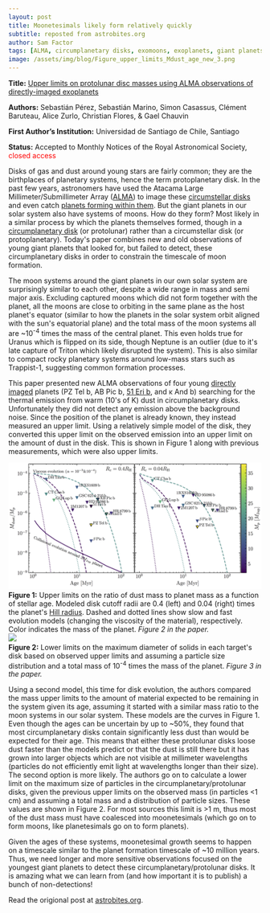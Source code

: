 ```yaml
---
layout: post
title: Moonetesimals likely form relatively quickly
subtitle: reposted from astrobites.org
author: Sam Factor
tags: [ALMA, circumplanetary disks, exomoons, exoplanets, giant planets, moons, observations, planet formation, planetessimals, radio astronomy]
image: /assets/img/blog/Figure_upper_limits_Mdust_age_new_3.png
---
```

<strong>Title:</strong>&nbsp;<a href="https://arxiv.org/abs/1906.11774">Upper limits on protolunar disc masses using ALMA observations of directly-imaged exoplanets</a>

<strong>Authors:</strong> Sebastián Pérez, Sebastián Marino, Simon Casassus, Clément Baruteau, Alice Zurlo, Christian Flores, &amp; Gael Chauvin

<strong>First Author’s Institution:</strong> Universidad de Santiago de Chile, Santiago

<strong>Status:</strong> Accepted to Monthly Notices of the Royal Astronomical Society, <span style="font-weight: 400; color: #ff0000;">closed access</span>

Disks of gas and dust around young stars are fairly common; they are the birthplaces of planetary systems, hence the term protoplanetary disk. In the past few years, astronomers have used the Atacama Large Millimeter/Submillimeter Array (<a href="https://public.nrao.edu/telescopes/alma/">ALMA</a>) to image these <a href="https://astrobites.org/2018/12/27/planetary-cookie-doughs-at-high-angular-resolution/">circumstellar disks</a> and even catch <a href="https://astrobites.org/2019/07/26/first-photos-of-a-baby-planet/">planets forming within them</a>. But the giant planets in our solar system also have systems of moons. How do they form? Most likely in a similar process by which the planets themselves formed, though in a <a href="https://astrobites.org/2015/05/29/circumplanetary-disks-soon/">circumplanetary disk</a> (or protolunar) rather than a circumstellar disk (or protoplanetary). Today's paper combines new and old observations of young giant planets that looked for, but failed to detect, these circumplanetary disks in order to constrain the timescale of moon formation.

The moon systems around the giant planets in our own solar system are surprisingly similar to each other, despite a wide range in mass and semi major axis. Excluding captured moons which did not form together with the planet, all the moons are close to orbiting in the same plane as the host planet's equator (similar to how the planets in the solar system orbit aligned with the sun's equatorial plane) and the total mass of the moon systems all are ~10<sup>-4</sup> times the mass of the central planet. This even holds true for Uranus which is flipped on its side, though Neptune is an outlier (due to it's late capture of Triton which likely disrupted the system). This is also similar to compact rocky planetary systems around low-mass stars such as Trappist-1,&nbsp;suggesting common formation processes.

This paper presented new ALMA observations of four young <a href="https://astrobites.org/2013/06/09/lowest-mass-exoplanet-discovered-via-direct-imaging/">directly imaged</a> planets (PZ Tel b, AB Pic b, <a href="https://aasnova.org/2017/06/21/a-partly-cloudy-exoplanet/">51 Eri b</a>, and κ And b) searching for the thermal emission from warm (10's of K) dust in circumplanetary disks. Unfortunately they did not detect any emission above the background noise. Since the position of the planet is already known, they instead measured an upper limit. Using a relatively simple model of the disk, they converted this upper limit on the observed emission into an upper limit on the amount of dust in the disk. This is shown in Figure 1 along with previous measurements, which were also upper limits.

<div class="img">
<img src="/assets/img/blog/Figure_upper_limits_Mdust_age_new_3.png">
<div class="caption"><strong>Figure 1:</strong> Upper limits on the ratio of dust mass to planet mass as a function of stellar age. Modeled disk cutoff radii are 0.4 (left) and 0.04 (right) times the planet's <a href="https://en.wikipedia.org/wiki/Hill_sphere">Hill radius</a>. Dashed and dotted lines show slow and fast evolution models (changing the viscosity of the material), respectively. Color indicates the mass of the planet. <em>Figure 2 in the paper.</em></div>
</div>

<div class="img">
<img src="/assets/img/blog/Figure_lower_limits_dmax.png">
<div class="caption"><strong>Figure 2:</strong> Lower limits on the maximum diameter of solids in each target's disk based on observed upper limits and assuming a particle size distribution and a total mass of 10<sup>-4</sup> times the mass of the planet. <em>Figure 3 in the paper.</em></div>
</div>

Using a second model, this time for disk evolution, the authors compared the mass upper limits to the amount of material expected to be remaining in the system given its age, assuming it started with a similar mass ratio to the moon systems in our solar system. These models are the curves in Figure 1. Even though the ages can be uncertain by up to ~50%, they found that most circumplanetary disks contain significantly less dust than would be expected for their age. This means that either these protolunar disks loose dust faster than the models predict or that the dust is still there but it has grown into larger objects which are not visible at millimeter wavelengths (particles do not efficiently emit light at wavelengths longer than their size). The second option is more likely. The authors go on to calculate a lower limit on the maximum size of particles in the circumplanetary/protolunar disks, given the previous upper limits on the observed mass (in particles &lt;1 cm) and assuming a total mass and a distribution of particle sizes. These values are shown in Figure 2. For most sources this limit is &gt;1 m, thus most of the dust mass must have coalesced into moonetesimals (which go on to form moons, like planetesimals go on to form planets).

Given the ages of these systems, moonetesimal growth seems to happen on a timescale similar to the planet formation timescale of ~10 million years. Thus, we need longer and more sensitive observations focused on the youngest giant planets to detect these circumplanetary/protolunar disks. It is amazing what we can learn from (and how important it is to publish) a bunch of non-detections!

Read the origional post at [astrobites.org](https://astrobites.org/2019/08/08/moonetesimals_from_nondetections/).
